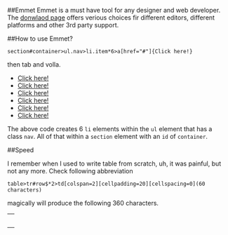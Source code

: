 ##Emmet
Emmet is  a must have tool for any designer and web developer.
The [donwlaod page](http://emmet.io/download/) offers verious choices fir different editors, different platforms and other 3rd party support.

##How to use Emmet?


```
section#container>ul.nav>li.item*6>a[href="#"]{Click here!}  
```  

then tab and volla.

<section id="container">
  <ul class="nav">
    <li class="item"><a href="#">Click here!</a></li>
    <li class="item"><a href="#">Click here!</a></li>
    <li class="item"><a href="#">Click here!</a></li>
    <li class="item"><a href="#">Click here!</a></li>
    <li class="item"><a href="#">Click here!</a></li>
    <li class="item"><a href="#">Click here!</a></li>
  </ul>
</section>

The above code creates 6 `li` elements within the `ul` element that has a class `nav`. All of that within a `section` element with an `id` of `container`.

##Speed

I remember when I used to write table from scratch, uh, it was painful, but not any more. Check following abbreviation

```
table>tr#row$*2>td[colspan=2][cellpadding=20][cellspacing=0](60 characters)
```

magically will produce the following 360 characters.

<table>
	<tr id="row1">
		<td colspan="2" cellpadding="20" cellspacing="0"></td>
	</tr>
	<tr id="row2">
		<td colspan="2" cellpadding="20" cellspacing="0"></td>
	</tr>
	<tr id="row3">
		<td colspan="2" cellpadding="20" cellspacing="0"></td>
	</tr>
	<tr id="row4">
		<td colspan="2" cellpadding="20" cellspacing="0"></td>
	</tr>
	<tr id="row5">
		<td colspan="2" cellpadding="20" cellspacing="0"></td>
	</tr>
</table>
